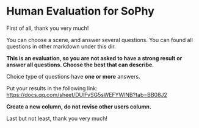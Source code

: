 # Human Evaluation for SoPhy

First of all, thank you very much!

You can choose a scene, and answer several questions. You can found all questions in other markdown under this dir.

**This is an evaluation, so you are not asked to have a strong result or answer all questions. Choose the best that can describe.** 

Choice type of questions have **one or more** answers. 

Put your results in the following link:
https://docs.qq.com/sheet/DUlFvSG5sWEFYWlNB?tab=BB08J2




**Create a new column, do not revise other users column.**

Last but not least, thank you very much!